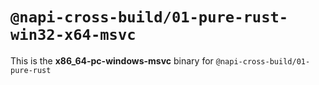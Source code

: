 # `@napi-cross-build/01-pure-rust-win32-x64-msvc`

This is the **x86_64-pc-windows-msvc** binary for `@napi-cross-build/01-pure-rust`
